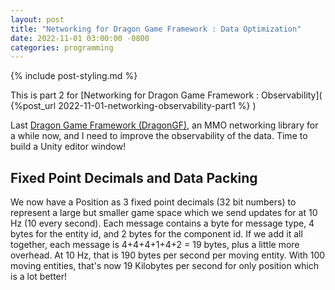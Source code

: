```yaml
---
layout: post
title: "Networking for Dragon Game Framework : Data Optimization"
date: 2022-11-01 03:00:00 -0800
categories: programming
---
```

{% include post-styling.md %}

This is part 2 for [Networking for Dragon Game Framework : Observability]( {%post_url 2022-11-01-networking-observability-part1 %} )  

Last [Dragon Game Framework (DragonGF)](https://github.com/judah4/MMO-Dragon-Game-Framwork), an MMO networking library for a while now, and I need to improve the observability of the data. Time to build a Unity editor window!

## Fixed Point Decimals and Data Packing

We now have a Position as 3 fixed point decimals (32 bit numbers) to represent a large but smaller game space which we send updates for at 10 Hz (10 every second).
Each message contains a byte for message type, 4 bytes for the entity id, and 2 bytes for the component id. If we add it all together, each message is 4+4+4+1+4+2 = 19 bytes, plus a little more overhead. At 10 Hz, that is 190 bytes per second per moving entity. With 100 moving entities, that's now 19 Kilobytes per second for only position which is a lot better!

